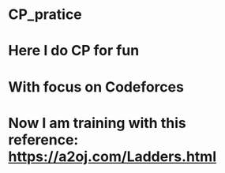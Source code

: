 # CP_pratice
# Here I do CP for fun
# With focus on Codeforces

# Now I am training with this reference: https://a2oj.com/Ladders.html


